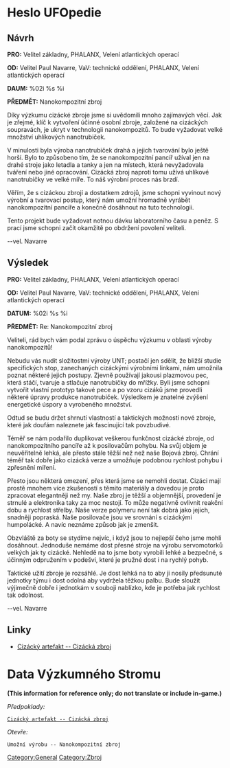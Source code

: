 # Heslo UFOpedie

## Návrh

**PRO:** Velitel základny, PHALANX, Velení atlantických operací

**OD:** Velitel Paul Navarre, VaV: technické oddělení, PHALANX, Velení
atlantických operací

**DAUM:** %02i %s %i

**PŘEDMĚT:** Nanokompozitní zbroj

Díky výzkumu cizácké zbroje jsme si uvědomili mnoho zajímavých věcí. Jak
je zřejmé, klíč k vytvoření účinné osobní zbroje, založené na cizáckých
soupravách, je ukryt v technologii nanokompozitů. To bude vyžadovat
velké množství uhlíkových nanotrubiček.

V minulosti byla výroba nanotrubiček drahá a jejich tvarování bylo ještě
horší. Bylo to způsobeno tím, že se nanokompozitní pancíř užíval jen na
drahé stroje jako letadla a tanky a jen na místech, která nevyžadovala
tváření nebo jiné opracování. Cizácká zbroj naproti tomu užívá uhlíkové
nanotrubičky ve velké míře. To náš výrobní proces nás brzdí.

Věřím, že s cizáckou zbrojí a dostatkem zdrojů, jsme schopni vyvinout
nový výrobní a tvarovací postup, který nám umožní hromadně vyrábět
nanokompozitní pancíře a konečně dosáhnout na tuto technologii.

Tento projekt bude vyžadovat notnou dávku laboratorního času a peněz. S
prací jsme schopni začít okamžitě po obdržení povolení veliteli.

--vel. Navarre

## Výsledek

**PRO:** Velitel základny, PHALANX, Velení atlantických operací

**OD:** Velitel Paul Navarre, VaV: technické oddělení, PHALANX, Velení
atlantických operací

**DATUM:** %02i %s %i

**PŘEDMĚT:** Re: Nanokompozitní zbroj

Veliteli, rád bych vám podal zprávu o úspěchu výzkumu v oblasti výroby
nanokompozitů!

Nebudu vás nudit složitostmi výroby UNT; postačí jen sdělit, že bližší
studie specifických stop, zanechaných cizáckými výrobními linkami, nám
umožnila poznat některé jejich postupy. Zjevně používají jakousi
plazmovou pec, která stáčí, tvaruje a stlačuje nanotrubičky do mřížky.
Byli jsme schopni vytvořit vlastní prototyp takové pece a po vzoru
cizáků jsme provedli některé úpravy produkce nanotrubiček. Výsledkem je
znatelné zvýšení energetické úspory a vyrobeného množství.

Odtud se budu držet shrnutí vlastností a taktických možností nové
zbroje, které jak doufám naleznete jak fascinující tak povzbudivé.

Téměř se nám podařilo duplikovat veškerou funkčnost cizácké zbroje, od
nanokompozitního pancíře až k posilovačům pohybu. Na svůj objem je
neuvěřitelně lehká, ale přesto stále těžší než než naše Bojová zbroj.
Chrání téměř tak dobře jako cizácká verze a umožňuje podobnou rychlost
pohybu i zpřesnění míření.

Přesto jsou některá omezení, přes která jsme se nemohli dostat. Cizáci
mají prostě mnohem více zkušeností s těmito materiály a dovedou je proto
zpracovat elegantněji než my. Naše zbroj je těžší a objemnější,
provedení je strnulé a elektronika taky za moc nestojí. To může
negativně ovlivnit reakční dobu a rychlost střelby. Naše verze polymeru
není tak dobrá jako jejich, snadněji popraská. Naše posilovače jsou ve
srovnání s cizáckými humpolácké. A navíc neznáme způsob jak je zmenšit.

Obzvláště za boty se stydíme nejvíc, i když jsou to nejlepší čeho jsme
mohli dosáhnout. Jednoduše nemáme dost přesné stroje na výrobu
servomotorků velkých jak ty cizácké. Nehledě na to jsme boty vyrobili
lehké a bezpečné, s účinným odpružením v podešvi, které je pružné dost i
na rychlý pohyb.

Taktické užití zbroje je rozsáhlé. Je dost lehká na to aby ji nosily
předsunuté jednotky týmu i dost odolná aby vydržela těžkou palbu. Bude
sloužit výjimečně dobře i jednotkám v souboji nablízko, kde je potřeba
jak rychlost tak odolnost.

--vel. Navarre

## Linky

- [Cizácký artefakt -- Cizácká
  zbroj](Vybavení/Zbroj/Cizácká_zbroj "wikilink")

# Data Výzkumného Stromu

**(This information for reference only; do not translate or include
in-game.)**

*Předpoklady:*

[`Cizácký artefakt -- Cizácká zbroj`](Vybavení/Zbroj/Cizácká_zbroj "wikilink")

*Otevře:*

`Umožní výrobu -- Nanokompozitní zbroj`

[Category:General](Category:General "wikilink")
[Category:Zbroj](Category:Zbroj "wikilink")